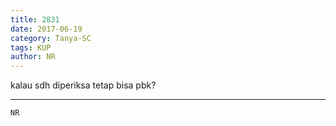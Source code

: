 ```yaml
---
title: 2831
date: 2017-06-19
category: Tanya-SC
tags: KUP
author: NR
---
```


kalau sdh diperiksa tetap bisa pbk?

---



`NR`
